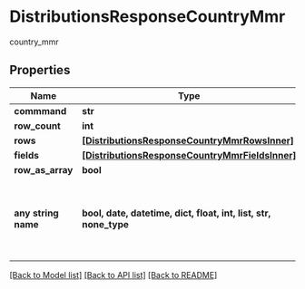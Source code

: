 # DistributionsResponseCountryMmr

country_mmr

## Properties
Name | Type | Description | Notes
------------ | ------------- | ------------- | -------------
**commmand** | **str** | command | [optional] 
**row_count** | **int** | rowCount | [optional] 
**rows** | [**[DistributionsResponseCountryMmrRowsInner]**](DistributionsResponseCountryMmrRowsInner.md) | rows | [optional] 
**fields** | [**[DistributionsResponseCountryMmrFieldsInner]**](DistributionsResponseCountryMmrFieldsInner.md) | fields | [optional] 
**row_as_array** | **bool** | rowAsArray | [optional] 
**any string name** | **bool, date, datetime, dict, float, int, list, str, none_type** | any string name can be used but the value must be the correct type | [optional]

[[Back to Model list]](../README.md#documentation-for-models) [[Back to API list]](../README.md#documentation-for-api-endpoints) [[Back to README]](../README.md)


